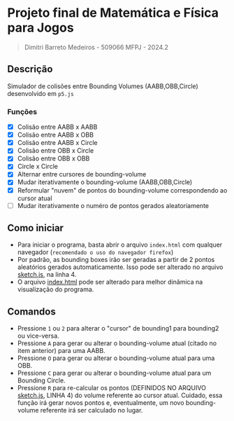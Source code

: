 # Projeto final de Matemática e Física para Jogos
> Dimitri Barreto Medeiros - 509066
> MFPJ - 2024.2
## Descrição
Simulador de colisões entre Bounding Volumes (AABB,OBB,Circle) desenvolvido em `p5.js`
### Funções
- [x] Colisão entre AABB x AABB
- [x] Colisão entre AABB x OBB
- [x] Colisão entre AABB x Circle
- [x] Colisão entre OBB x Circle
- [x] Colisão entre OBB x OBB
- [x] Circle x Circle
- [x] Alternar entre cursores de bounding-volume
- [x] Mudar iterativamente o bounding-volume (AABB,OBB,Circle)
- [x] Reformular "nuvem" de pontos do bounding-volume correspondendo ao cursor atual
- [ ] Mudar iterativamente o numéro de pontos gerados aleatoriamente
## Como iniciar
- Para iniciar o programa, basta abrir o arquivo `index.html` com qualquer navegador (`recomendado o uso do navegador firefox`)
- Por padrão, as bounding boxes irão ser geradas a partir de 2 pontos aleatórios gerados automaticamente. Isso pode ser alterado no arquivo [sketch.js](https://github.com/itznokx/MFPJ/blob/master/final_project/sketch.js), na linha 4.
- O arquivo [index.html](https://github.com/itznokx/MFPJ/blob/master/final_project/index.html) pode ser alterado para melhor dinâmica na visualização do programa.

## Comandos

- Pressione `1` ou `2` para alterar o "cursor" de bounding1 para bounding2 ou vice-versa.
- Pressione `A` para gerar ou alterar o bounding-volume atual (citado no item anterior) para uma AABB.
- Pressione `O` para gerar ou alterar o bounding-volume atual  para uma OBB.
- Pressione `C` para gerar ou alterar o bounding-volume atual  para um Bounding Circle.
- Pressione `R` para re-calcular os pontos (DEFINIDOS NO ARQUIVO [sketch.js](https://github.com/itznokx/MFPJ/blob/master/final_project/sketch.js), LINHA 4) do volume referente ao cursor atual. Cuidado, essa função irá gerar novos pontos e, eventualmente, um novo bounding-volume referente irá ser calculado no lugar.

